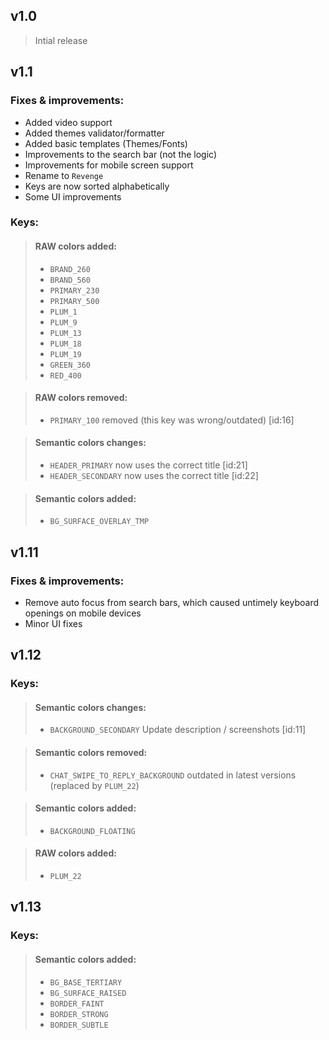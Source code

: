 ## v1.0

> Intial release

## v1.1

### Fixes & improvements:
- Added video support
- Added themes validator/formatter
- Added basic templates (Themes/Fonts)
- Improvements to the search bar (not the logic)
- Improvements for mobile screen support
- Rename to `Revenge`
- Keys are now sorted alphabetically 
- Some UI improvements

### Keys:
>#### RAW colors added:
> - `BRAND_260`
> - `BRAND_560`
> - `PRIMARY_230`
> - `PRIMARY_500`
> - `PLUM_1`
> - `PLUM_9`
> - `PLUM_13`
> - `PLUM_18`
> - `PLUM_19`
> - `GREEN_360`
> - `RED_400`

>#### RAW colors removed:
> - `PRIMARY_100` removed (this key was wrong/outdated) [id:16]

>#### Semantic colors changes:
> - `HEADER_PRIMARY` now uses the correct title [id:21] 
> - `HEADER_SECONDARY` now uses the correct title  [id:22]

>#### Semantic colors added:
> - `BG_SURFACE_OVERLAY_TMP`

## v1.11

### Fixes & improvements:
- Remove auto focus from search bars, which caused untimely keyboard openings on mobile devices
- Minor UI fixes

## v1.12

### Keys:
>#### Semantic colors changes:
> - `BACKGROUND_SECONDARY` Update description / screenshots [id:11] 

>#### Semantic colors removed:
> - `CHAT_SWIPE_TO_REPLY_BACKGROUND` outdated in latest versions (replaced by `PLUM_22`)

>#### Semantic colors added:
> - `BACKGROUND_FLOATING`

>#### RAW colors added:
> - `PLUM_22`

## v1.13

### Keys:
>#### Semantic colors added:
> - `BG_BASE_TERTIARY`
> - `BG_SURFACE_RAISED`
> - `BORDER_FAINT`
> - `BORDER_STRONG`
> - `BORDER_SUBTLE`